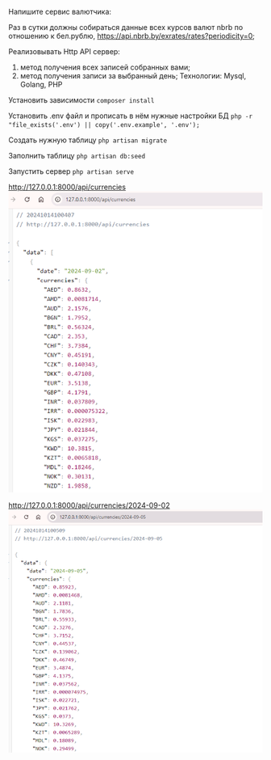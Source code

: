 Напишите сервис валютчика:

Раз в сутки должны собираться данные всех курсов валют nbrb по отношению к бел.рублю, https://api.nbrb.by/exrates/rates?periodicity=0;

Реализовывать Http API сервер:
1) метод получения всех записей собранных вами;
2) метод получения записи за выбранный день;
   Технологии: Mysql, Golang, РНР

Установить зависимости
`composer install` 

Установить .env файл и прописать в нём нужные настройки БД
`php -r "file_exists('.env') || copy('.env.example', '.env');`

Создать нужную таблицу
`php artisan migrate`

Заполнить таблицу
`php artisan db:seed`

Запустить сервер
`php artisan serve`

http://127.0.0.1:8000/api/currencies
![img.png](img.png)

http://127.0.0.1:8000/api/currencies/2024-09-02
![img_1.png](img_1.png)
